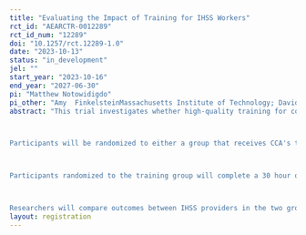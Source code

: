 ```yaml
---
title: "Evaluating the Impact of Training for IHSS Workers"
rct_id: "AEARCTR-0012289"
rct_id_num: "12289"
doi: "10.1257/rct.12289-1.0"
date: "2023-10-13"
status: "in_development"
jel: ""
start_year: "2023-10-16"
end_year: "2027-06-30"
pi: "Matthew Notowidigdo"
pi_other: "Amy  FinkelsteinMassachusetts Institute of Technology; David  AutorMassachusetts Institute of Technology; Anna RussoMassachusetts Institute of Technology"
abstract: "This trial investigates whether high-quality training for consumer-directed home health workers impacts health outcomes for care consumers and employment outcomes for care workers. We are conducting this study in the context of the In-Home Supportive Services (IHSS) program, a consumer-directed, Medicaid-funded home care program in California serving elderly and disabled Medicaid recipients. Our research team will partner with the Center for Caregiver Advancement (CCA), a training provider based in California, to conduct a randomized evaluation of the impact of training for IHSS workers on labor and health care outcomes. The evaluation will enroll IHSS workers in San Bernardino County, where CCA will be expanding its program.

Participants will be randomized to either a group that receives CCA's training or a control group that does not receive training.

Participants randomized to the training group will complete a 30 hour online course that teaches fundamental caregiving skills. Training includes personal care, infection control, nutrition and body mechanics, medication adherence, and home safety. Training participants also earn an hourly wage ($16.50) while in class and a $1000 completion stipend, for total compensation of up to $1495.

Researchers will compare outcomes between IHSS providers in the two groups and between IHSS consumers who receive care from the IHSS providers in the two groups to see if training impacts health, health care, and labor market outcomes."
layout: registration
---
```


